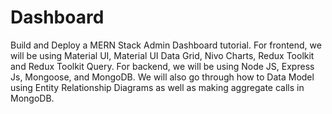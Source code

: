 # Dashboard
Build and Deploy a MERN Stack Admin Dashboard tutorial. For frontend, we will be using Material UI, Material 
UI Data Grid, Nivo Charts, Redux Toolkit and Redux Toolkit Query. For backend, we will be using Node JS, Express Js, Mongoose,
and MongoDB. We will also go through how to Data Model using Entity Relationship Diagrams as 
well as making aggregate calls in MongoDB.
